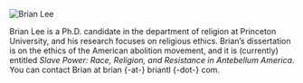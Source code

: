 ![Brian Lee](briantl-host.github.io/LeeBrian.JPG)

Brian Lee is a Ph.D. candidate in the department of religion at Princeton University, and his research focuses on religious ethics. Brian’s dissertation is on the ethics of the American abolition movement, and it is (currently) entitled _Slave Power: Race, Religion, and Resistance in Antebellum America_. You can contact Brian at brian {-at-} briantl {-dot-} com.
